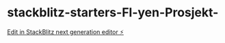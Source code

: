 # stackblitz-starters-Fl-yen-Prosjekt-

[Edit in StackBlitz next generation editor ⚡️](https://stackblitz.com/~/github.com/ryankodelofte/stackblitz-starters-Fl-yen-Prosjekt-)